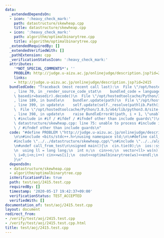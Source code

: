 ```yaml
---
data:
  _extendedDependsOn:
  - icon: ':heavy_check_mark:'
    path: datastructure/skewheap.cpp
    title: datastructure/skewheap.cpp
  - icon: ':heavy_check_mark:'
    path: algorithm/optimalbinarytree.cpp
    title: algorithm/optimalbinarytree.cpp
  _extendedRequiredBy: []
  _extendedVerifiedWith: []
  _pathExtension: cpp
  _verificationStatusIcon: ':heavy_check_mark:'
  attributes:
    '*NOT_SPECIAL_COMMENTS*': ''
    PROBLEM: http://judge.u-aizu.ac.jp/onlinejudge/description.jsp?id=2415
    links:
    - http://judge.u-aizu.ac.jp/onlinejudge/description.jsp?id=2415
  bundledCode: "Traceback (most recent call last):\n  File \"/opt/hostedtoolcache/Python/3.8.5/x64/lib/python3.8/site-packages/onlinejudge_verify/documentation/build.py\"\
    , line 70, in _render_source_code_stat\n    bundled_code = language.bundle(stat.path,\
    \ basedir=basedir).decode()\n  File \"/opt/hostedtoolcache/Python/3.8.5/x64/lib/python3.8/site-packages/onlinejudge_verify/languages/cplusplus.py\"\
    , line 189, in bundle\n    bundler.update(path)\n  File \"/opt/hostedtoolcache/Python/3.8.5/x64/lib/python3.8/site-packages/onlinejudge_verify/languages/cplusplus_bundle.py\"\
    , line 399, in update\n    self.update(self._resolve(pathlib.Path(included), included_from=path))\n\
    \  File \"/opt/hostedtoolcache/Python/3.8.5/x64/lib/python3.8/site-packages/onlinejudge_verify/languages/cplusplus_bundle.py\"\
    , line 398, in update\n    raise BundleErrorAt(path, i + 1, \"unable to process\
    \ #include in #if / #ifdef / #ifndef other than include guards\")\nonlinejudge_verify.languages.cplusplus_bundle.BundleErrorAt:\
    \ datastructure/skewheap.cpp: line 75: unable to process #include in #if / #ifdef\
    \ / #ifndef other than include guards\n"
  code: "#define PROBLEM \"http://judge.u-aizu.ac.jp/onlinejudge/description.jsp?id=2415\"\
    \n\n#include <bits/stdc++.h>\nusing namespace std;\n\n#define call_from_test\n\
    #include \"../../datastructure/skewheap.cpp\"\n#include \"../../algorithm/optimalbinarytree.cpp\"\
    \n#undef call_from_test\n\nsigned main(){\n  cin.tie(0);\n  ios::sync_with_stdio(0);\n\
    \n  using ll = long long;\n  int n;\n  cin>>n;\n  vector<ll> ws(n);\n  for(int\
    \ i=0;i<n;i++) cin>>ws[i];\n  cout<<optimalbinarytree(ws)<<endl;\n  return 0;\n\
    }\n"
  dependsOn:
  - datastructure/skewheap.cpp
  - algorithm/optimalbinarytree.cpp
  isVerificationFile: true
  path: test/aoj/2415.test.cpp
  requiredBy: []
  timestamp: '2020-05-17 19:42:37+09:00'
  verificationStatus: TEST_ACCEPTED
  verifiedWith: []
documentation_of: test/aoj/2415.test.cpp
layout: document
redirect_from:
- /verify/test/aoj/2415.test.cpp
- /verify/test/aoj/2415.test.cpp.html
title: test/aoj/2415.test.cpp
---
```

